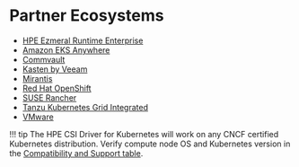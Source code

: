 # Partner Ecosystems

* [HPE Ezmeral Runtime Enterprise](../ezmeral/install.md)
* [Amazon EKS Anywhere](amazon_eks_anywhere/index.md)
* [Commvault](commvault/index.md)
* [Kasten by Veeam](kasten/index.md)
* [Mirantis](mirantis/index.md)
* [Red Hat OpenShift](redhat_openshift/index.md)
* [SUSE Rancher](suse_rancher/index.md)
* [Tanzu Kubernetes Grid Integrated](tkgi/index.md)
* [VMware](vmware/index.md)

!!! tip
    The HPE CSI Driver for Kubernetes will work on any CNCF certified Kubernetes distribution. Verify compute node OS and Kubernetes version in the [Compatibility and Support table](../csi_driver/index.md#compatibility_and_support).
